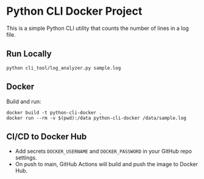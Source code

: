 # Python CLI Docker Project

This is a simple Python CLI utility that counts the number of lines in a log file.

## Run Locally
```
python cli_tool/log_analyzer.py sample.log
```

## Docker
Build and run:
```
docker build -t python-cli-docker .
docker run --rm -v $(pwd):/data python-cli-docker /data/sample.log
```

## CI/CD to Docker Hub
- Add secrets `DOCKER_USERNAME` and `DOCKER_PASSWORD` in your GitHub repo settings.
- On push to main, GitHub Actions will build and push the image to Docker Hub.
